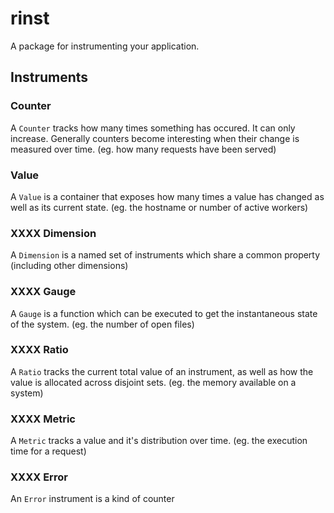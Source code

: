 # rinst
A package for instrumenting your application.


## Instruments
### Counter
A `Counter` tracks how many times something has occured. It can only increase. Generally counters become interesting when their change is measured over time. (eg. how many requests have been served)

### Value
A `Value` is a container that exposes how many times a value has changed as well as its current state. (eg. the hostname or number of active workers)

### XXXX Dimension
A `Dimension` is a named set of instruments which share a common property (including other dimensions)

### XXXX Gauge
A `Gauge` is a function which can be executed to get the instantaneous state of the system. (eg. the number of open files)

### XXXX Ratio
A `Ratio` tracks the current total value of an instrument, as well as how the value is allocated across disjoint sets. (eg. the memory available on a system)

### XXXX Metric
A `Metric` tracks a value and it's distribution over time. (eg. the execution time for a request)

### XXXX Error
An `Error` instrument is a kind of counter